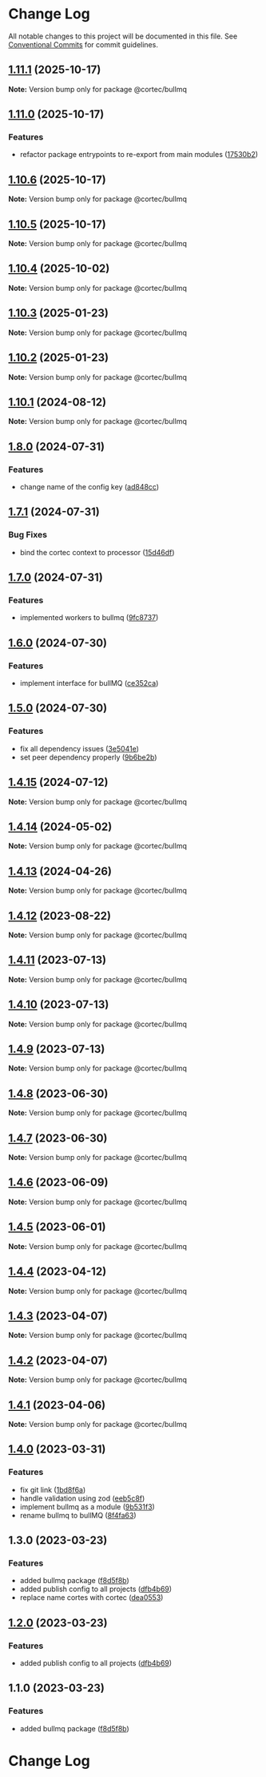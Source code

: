 # Change Log

All notable changes to this project will be documented in this file.
See [Conventional Commits](https://conventionalcommits.org) for commit guidelines.

## [1.11.1](https://github.com/saswatds/cortec/compare/@cortec/bullmq@1.11.0...@cortec/bullmq@1.11.1) (2025-10-17)

**Note:** Version bump only for package @cortec/bullmq

## [1.11.0](https://github.com/saswatds/cortec/compare/@cortec/bullmq@1.10.6...@cortec/bullmq@1.11.0) (2025-10-17)

### Features

- refactor package entrypoints to re-export from main modules ([17530b2](https://github.com/saswatds/cortec/commit/17530b20971488b5ace460b04088880ba4d40fdf))

## [1.10.6](https://github.com/saswatds/cortec/compare/@cortec/bullmq@1.10.5...@cortec/bullmq@1.10.6) (2025-10-17)

**Note:** Version bump only for package @cortec/bullmq

## [1.10.5](https://github.com/saswatds/cortec/compare/@cortec/bullmq@1.10.4...@cortec/bullmq@1.10.5) (2025-10-17)

**Note:** Version bump only for package @cortec/bullmq

## [1.10.4](https://github.com/saswatds/cortec/compare/@cortec/bullmq@1.10.3...@cortec/bullmq@1.10.4) (2025-10-02)

**Note:** Version bump only for package @cortec/bullmq

## [1.10.3](https://github.com/saswatds/cortec/compare/@cortec/bullmq@1.10.2...@cortec/bullmq@1.10.3) (2025-01-23)

**Note:** Version bump only for package @cortec/bullmq

## [1.10.2](https://github.com/saswatds/cortec/compare/@cortec/bullmq@1.10.1...@cortec/bullmq@1.10.2) (2025-01-23)

**Note:** Version bump only for package @cortec/bullmq

## [1.10.1](https://github.com/saswatds/cortec/compare/@cortec/bullmq@1.10.0...@cortec/bullmq@1.10.1) (2024-08-12)

**Note:** Version bump only for package @cortec/bullmq

## [1.8.0](https://github.com/saswatds/cortec/compare/@cortec/bullmq@1.7.1...@cortec/bullmq@1.8.0) (2024-07-31)

### Features

- change name of the config key ([ad848cc](https://github.com/saswatds/cortec/commit/ad848ccc0a9c2d7952f836e04308f2d531e4c6eb))

## [1.7.1](https://github.com/saswatds/cortec/compare/@cortec/bullmq@1.7.0...@cortec/bullmq@1.7.1) (2024-07-31)

### Bug Fixes

- bind the cortec context to processor ([15d46df](https://github.com/saswatds/cortec/commit/15d46df8317d793d5b344d695940993709358dba))

## [1.7.0](https://github.com/saswatds/cortec/compare/@cortec/bullmq@1.6.0...@cortec/bullmq@1.7.0) (2024-07-31)

### Features

- implemented workers to bullmq ([9fc8737](https://github.com/saswatds/cortec/commit/9fc8737aec6cd28ea5f568fa9d822c5aa8ed1113))

## [1.6.0](https://github.com/saswatds/cortec/compare/@cortec/bullmq@1.5.0...@cortec/bullmq@1.6.0) (2024-07-30)

### Features

- implement interface for bullMQ ([ce352ca](https://github.com/saswatds/cortec/commit/ce352ca8499e112986f0aa86b3398de508e66a6b))

## [1.5.0](https://github.com/saswatds/cortec/compare/@cortec/bullmq@1.4.15...@cortec/bullmq@1.5.0) (2024-07-30)

### Features

- fix all dependency issues ([3e5041e](https://github.com/saswatds/cortec/commit/3e5041e97d6533fc2783718674853faadd4f4ae6))
- set peer dependency properly ([9b6be2b](https://github.com/saswatds/cortec/commit/9b6be2bcaa33da6cdcfbe1d2d00a5493e81e247e))

## [1.4.15](https://github.com/saswatds/cortec/compare/@cortec/bullmq@1.4.14...@cortec/bullmq@1.4.15) (2024-07-12)

**Note:** Version bump only for package @cortec/bullmq

## [1.4.14](https://github.com/saswatds/cortec/compare/@cortec/bullmq@1.4.13...@cortec/bullmq@1.4.14) (2024-05-02)

**Note:** Version bump only for package @cortec/bullmq

## [1.4.13](https://github.com/saswatds/cortec/compare/@cortec/bullmq@1.4.12...@cortec/bullmq@1.4.13) (2024-04-26)

**Note:** Version bump only for package @cortec/bullmq

## [1.4.12](https://github.com/saswatds/cortec/compare/@cortec/bullmq@1.4.11...@cortec/bullmq@1.4.12) (2023-08-22)

**Note:** Version bump only for package @cortec/bullmq

## [1.4.11](https://github.com/saswatds/cortec/compare/@cortec/bullmq@1.4.10...@cortec/bullmq@1.4.11) (2023-07-13)

**Note:** Version bump only for package @cortec/bullmq

## [1.4.10](https://github.com/saswatds/cortec/compare/@cortec/bullmq@1.4.9...@cortec/bullmq@1.4.10) (2023-07-13)

**Note:** Version bump only for package @cortec/bullmq

## [1.4.9](https://github.com/saswatds/cortec/compare/@cortec/bullmq@1.4.8...@cortec/bullmq@1.4.9) (2023-07-13)

**Note:** Version bump only for package @cortec/bullmq

## [1.4.8](https://github.com/saswatds/cortec/compare/@cortec/bullmq@1.4.7...@cortec/bullmq@1.4.8) (2023-06-30)

**Note:** Version bump only for package @cortec/bullmq

## [1.4.7](https://github.com/saswatds/cortec/compare/@cortec/bullmq@1.4.6...@cortec/bullmq@1.4.7) (2023-06-30)

**Note:** Version bump only for package @cortec/bullmq

## [1.4.6](https://github.com/saswatds/cortec/compare/@cortec/bullmq@1.4.5...@cortec/bullmq@1.4.6) (2023-06-09)

**Note:** Version bump only for package @cortec/bullmq

## [1.4.5](https://github.com/saswatds/cortec/compare/@cortec/bullmq@1.4.4...@cortec/bullmq@1.4.5) (2023-06-01)

**Note:** Version bump only for package @cortec/bullmq

## [1.4.4](https://github.com/saswatds/cortec/compare/@cortec/bullmq@1.4.3...@cortec/bullmq@1.4.4) (2023-04-12)

**Note:** Version bump only for package @cortec/bullmq

## [1.4.3](https://github.com/saswatds/cortec/compare/@cortec/bullmq@1.4.2...@cortec/bullmq@1.4.3) (2023-04-07)

**Note:** Version bump only for package @cortec/bullmq

## [1.4.2](https://github.com/saswatds/cortec/compare/@cortec/bullmq@1.4.1...@cortec/bullmq@1.4.2) (2023-04-07)

**Note:** Version bump only for package @cortec/bullmq

## [1.4.1](https://github.com/saswatds/cortec/compare/@cortec/bullmq@1.4.0...@cortec/bullmq@1.4.1) (2023-04-06)

**Note:** Version bump only for package @cortec/bullmq

## [1.4.0](https://github.com/saswatds/cortec/compare/@cortec/bullmq@1.3.0...@cortec/bullmq@1.4.0) (2023-03-31)

### Features

- fix git link ([1bd8f6a](https://github.com/saswatds/cortec/commit/1bd8f6a6789555c02abaaa58b58d82c6a474f23c))
- handle validation using zod ([eeb5c8f](https://github.com/saswatds/cortec/commit/eeb5c8fa84a8dc09a46028d7214731f4a1692742))
- implement bullmq as a module ([9b531f3](https://github.com/saswatds/cortec/commit/9b531f39e1275b3e25e09f20033d81eb3bb7871d))
- rename bullmq to bullMQ ([8f4fa63](https://github.com/saswatds/cortec/commit/8f4fa63b4fd1585edb717ef5500321eeb6339db9))

## 1.3.0 (2023-03-23)

### Features

- added bullmq package ([f8d5f8b](https://github.com/saswatds/cortec/commit/f8d5f8bc76a357fd4b9426c5a7d6751eccdf8d67))
- added publish config to all projects ([dfb4b69](https://github.com/saswatds/cortec/commit/dfb4b69645b860b6686792d7a4272700686fd544))
- replace name cortes with cortec ([dea0553](https://github.com/saswatds/cortec/commit/dea055356354609a61c9900293a68c07cb71ba54))

## [1.2.0](https://github.com/saswatds/cortec/compare/@cortec/bullmq@1.1.0...@cortec/bullmq@1.2.0) (2023-03-23)

### Features

- added publish config to all projects ([dfb4b69](https://github.com/saswatds/cortec/commit/dfb4b69645b860b6686792d7a4272700686fd544))

## 1.1.0 (2023-03-23)

### Features

- added bullmq package ([f8d5f8b](https://github.com/saswatds/cortec/commit/f8d5f8bc76a357fd4b9426c5a7d6751eccdf8d67))

# Change Log
